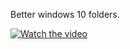 Better windows 10 folders. 

[![Watch the video](https://img.youtube.com/vi/3HUuIxX_tvA/maxresdefault.jpg)](https://youtu.be/3HUuIxX_tvA)
